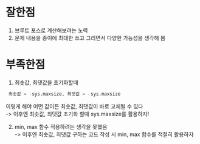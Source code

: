 # 잘한점
1. 브루트 포스로 계산해보려는 노력
2. 문제 내용을 종이에 최대한 쓰고 그리면서 다양한 가능성을 생각해 봄

# 부족한점
1. 최솟값, 최댓값을 초기화할때

  ```python
   최솟값 = -sys.maxsize, 최댓값 = -sys.maxsize
  ```

  이렇게 해야 어떤 값이든 최솟값, 최댓값이 바로 교체될 수 있다  
  -> 이후엔 최솟값, 최댓값 초기화 할때 sys.maxsize를 활용하자!


2. min, max 함수 적용하려는 생각을 못했음  
   -> 이후엔 최솟값, 최댓값 구하는 코드 작성 시 min, max 함수를 적절히 활용하자
